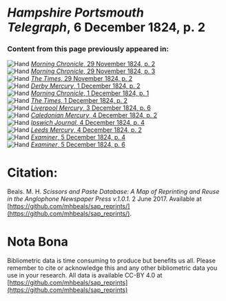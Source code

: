 # *Hampshire Portsmouth Telegraph*, 6 December 1824, p. 2  
  
### Content from this page previously appeared in:  
![Hand](http://scissorsandpaste.net/wp-content/uploads/2017/06/smallhandpointer.png) [*Morning Chronicle*, 29 November 1824, p. 2](https://mhbeals.github.io/sap_html/Morning-Chronicle/Morning-Chronicle-29-November-1824-p-2)  
![Hand](http://scissorsandpaste.net/wp-content/uploads/2017/06/smallhandpointer.png) [*Morning Chronicle*, 29 November 1824, p. 3](https://mhbeals.github.io/sap_html/Morning-Chronicle/Morning-Chronicle-29-November-1824-p-3)  
![Hand](http://scissorsandpaste.net/wp-content/uploads/2017/06/smallhandpointer.png) [*The Times*, 29 November 1824, p. 2](https://mhbeals.github.io/sap_html/The-Times/The-Times-29-November-1824-p-2)  
![Hand](http://scissorsandpaste.net/wp-content/uploads/2017/06/smallhandpointer.png) [*Derby Mercury*, 1 December 1824, p. 2](https://mhbeals.github.io/sap_html/Derby-Mercury/Derby-Mercury-1-December-1824-p-2)  
![Hand](http://scissorsandpaste.net/wp-content/uploads/2017/06/smallhandpointer.png) [*Morning Chronicle*, 1 December 1824, p. 1](https://mhbeals.github.io/sap_html/Morning-Chronicle/Morning-Chronicle-1-December-1824-p-1)  
![Hand](http://scissorsandpaste.net/wp-content/uploads/2017/06/smallhandpointer.png) [*The Times*, 1 December 1824, p. 2](https://mhbeals.github.io/sap_html/The-Times/The-Times-1-December-1824-p-2)  
![Hand](http://scissorsandpaste.net/wp-content/uploads/2017/06/smallhandpointer.png) [*Liverpool Mercury*, 3 December 1824, p. 6](https://mhbeals.github.io/sap_html/Liverpool-Mercury/Liverpool-Mercury-3-December-1824-p-6)  
![Hand](http://scissorsandpaste.net/wp-content/uploads/2017/06/smallhandpointer.png) [*Caledonian Mercury*, 4 December 1824, p. 2](https://mhbeals.github.io/sap_html/Caledonian-Mercury/Caledonian-Mercury-4-December-1824-p-2)  
![Hand](http://scissorsandpaste.net/wp-content/uploads/2017/06/smallhandpointer.png) [*Ipswich Journal*, 4 December 1824, p. 4](https://mhbeals.github.io/sap_html/Ipswich-Journal/Ipswich-Journal-4-December-1824-p-4)  
![Hand](http://scissorsandpaste.net/wp-content/uploads/2017/06/smallhandpointer.png) [*Leeds Mercury*, 4 December 1824, p. 2](https://mhbeals.github.io/sap_html/Leeds-Mercury/Leeds-Mercury-4-December-1824-p-2)  
![Hand](http://scissorsandpaste.net/wp-content/uploads/2017/06/smallhandpointer.png) [*Examiner*, 5 December 1824, p. 4](https://mhbeals.github.io/sap_html/Examiner/Examiner-5-December-1824-p-4)  
![Hand](http://scissorsandpaste.net/wp-content/uploads/2017/06/smallhandpointer.png) [*Examiner*, 5 December 1824, p. 6](https://mhbeals.github.io/sap_html/Examiner/Examiner-5-December-1824-p-6)  


# Citation: 

Beals. M. H. *Scissors and Paste Database: A Map of Reprinting and Reuse in the Anglophone Newspaper Press v.1.0.1.* 2 June 2017. Available at [https://github.com/mhbeals/sap_reprints/](https://github.com/mhbeals/sap_reprints/). 

# Nota Bona

Bibliometric data is time consuming to produce but benefits us all. Please remember to cite or acknowledge this and any other bibliometric data you use in your research. All data is available CC-BY 4.0 at [https://github.com/mhbeals/sap_reprints](https://github.com/mhbeals/sap_reprints)